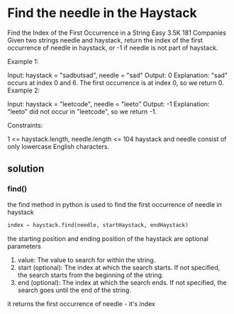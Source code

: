 # Find the needle in the Haystack

Find the Index of the First Occurrence in a String
Easy
3.5K
181
Companies
Given two strings needle and haystack, return the index of the first occurrence of needle in haystack, or -1 if needle is not part of haystack.

Example 1:

Input: haystack = "sadbutsad", needle = "sad"
Output: 0
Explanation: "sad" occurs at index 0 and 6.
The first occurrence is at index 0, so we return 0.
Example 2:

Input: haystack = "leetcode", needle = "leeto"
Output: -1
Explanation: "leeto" did not occur in "leetcode", so we return -1.

Constraints:

1 <= haystack.length, needle.length <= 104
haystack and needle consist of only lowercase English characters.

## solution

### find()

the find method in python is used to find the first occurrence of needle in haystack

```python
index = haystack.find(needle, startHaystack, endHaystack)
```

the starting position and ending position of the haystack are optional parameters

1. value: The value to search for within the string.
2. start (optional): The index at which the search starts. If not specified, the search starts from the beginning of the string.
3. end (optional): The index at which the search ends. If not specified, the search goes until the end of the string.

it returns the first occurrence of needle - it's index
